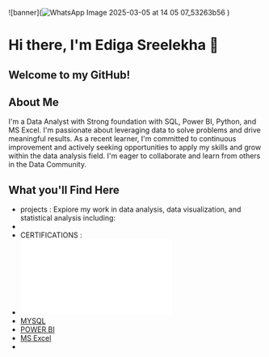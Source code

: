 ![banner](![WhatsApp Image 2025-03-05 at 14 05 07_53263b56](https://github.com/user-attachments/assets/56b922e8-e007-4aa6-94f5-452e4fe45b9f)
)
# Hi there, I'm Ediga Sreelekha 👋
## Welcome to my GitHub!

 


## About Me
   I'm a Data Analyst with Strong foundation with SQL, Power BI, Python, and MS Excel. I'm passionate about leveraging data to solve problems and drive meaningful results. As a recent learner, I'm committed to continuous improvement and actively seeking opportunities to apply my skills and grow within the data analysis field. I'm eager to collaborate and learn from others in the Data Community.

  
## What you'll Find Here
- projects : Expiore my work in data analysis, data visualization, and statistical analysis including:
-
- CERTIFICATIONS :
-  ![Python with pandas](file:///C:/Users/ediga/Downloads/udmey%20python%20pandas%20certificate.pdf)
-  [MYSQL]()
-  [POWER BI]()
-  [MS Excel]()
- 

